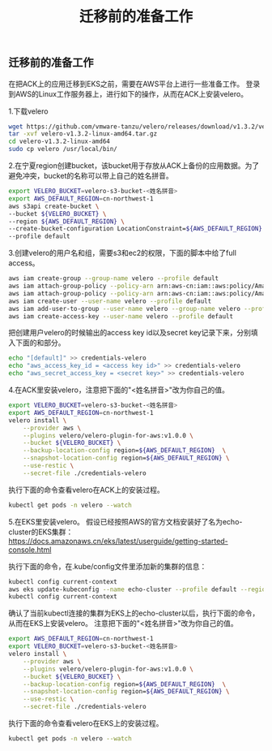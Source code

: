 ﻿---
title: "迁移前的准备工作"
chapter: false
weight: 92
---

## 迁移前的准备工作

在把ACK上的应用迁移到EKS之前，需要在AWS平台上进行一些准备工作。
登录到AWS的Linux工作服务器上，进行如下的操作，从而在ACK上安装velero。

1.下载velero
```bash
wget https://github.com/vmware-tanzu/velero/releases/download/v1.3.2/velero-v1.3.2-linux-amd64.tar.gz
tar -xvf velero-v1.3.2-linux-amd64.tar.gz
cd velero-v1.3.2-linux-amd64
sudo cp velero /usr/local/bin/
```

2.在宁夏region创建bucket，该bucket用于存放从ACK上备份的应用数据。为了避免冲突，bucket的名称可以带上自己的姓名拼音。
```bash
export VELERO_BUCKET=velero-s3-bucket-<姓名拼音>
export AWS_DEFAULT_REGION=cn-northwest-1
aws s3api create-bucket \
--bucket ${VELERO_BUCKET} \
--region ${AWS_DEFAULT_REGION} \
--create-bucket-configuration LocationConstraint=${AWS_DEFAULT_REGION} \
--profile default
```

3.创建velero的用户名和组，需要s3和ec2的权限，下面的脚本中给了full access。
```bash
aws iam create-group --group-name velero --profile default
aws iam attach-group-policy --policy-arn arn:aws-cn:iam::aws:policy/AmazonS3FullAccess --group-name velero --profile default
aws iam attach-group-policy --policy-arn arn:aws-cn:iam::aws:policy/AmazonEC2FullAccess --group-name velero --profile default
aws iam create-user --user-name velero --profile default
aws iam add-user-to-group --user-name velero --group-name velero --profile default
aws iam create-access-key --user-name velero --profile default
```

把创建用户velero的时候输出的access key id以及secret key记录下来，分别填入下面的<access key id>和<secret key>部分。
```bash
echo "[default]" >> credentials-velero
echo "aws_access_key_id = <access key id>" >> credentials-velero
echo "aws_secret_access_key = <secret key>" >> credentials-velero
```

4.在ACK里安装velero，注意把下面的"<姓名拼音>"改为你自己的值。
```bash
export VELERO_BUCKET=velero-s3-bucket-<姓名拼音>
export AWS_DEFAULT_REGION=cn-northwest-1
velero install \
    --provider aws \
    --plugins velero/velero-plugin-for-aws:v1.0.0 \
    --bucket ${VELERO_BUCKET} \
    --backup-location-config region=${AWS_DEFAULT_REGION}  \
    --snapshot-location-config region=${AWS_DEFAULT_REGION} \
    --use-restic \
    --secret-file ./credentials-velero
```

执行下面的命令查看velero在ACK上的安装过程。
```bash
kubectl get pods -n velero --watch
```

5.在EKS里安装velero。
假设已经按照AWS的官方文档安装好了名为echo-cluster的EKS集群：https://docs.amazonaws.cn/eks/latest/userguide/getting-started-console.html

执行下面的命令，在.kube/config文件里添加新的集群的信息：
```bash
kubectl config current-context
aws eks update-kubeconfig --name echo-cluster --profile default --region cn-northwest-1
kubectl config current-context
```

确认了当前kubectl连接的集群为EKS上的echo-cluster以后，执行下面的命令，从而在EKS上安装velero。
注意把下面的"<姓名拼音>"改为你自己的值。
```bash
export AWS_DEFAULT_REGION=cn-northwest-1
export VELERO_BUCKET=velero-s3-bucket-<姓名拼音>
velero install \
    --provider aws \
    --plugins velero/velero-plugin-for-aws:v1.0.0 \
    --bucket ${VELERO_BUCKET} \
    --backup-location-config region=${AWS_DEFAULT_REGION}  \
    --snapshot-location-config region=${AWS_DEFAULT_REGION} \
    --use-restic \
    --secret-file ./credentials-velero
```

执行下面的命令查看velero在EKS上的安装过程。
```bash
kubectl get pods -n velero --watch
```


